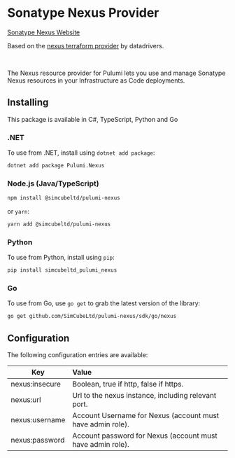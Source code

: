 # Sonatype Nexus Provider
[Sonatype Nexus Website](https://www.sonatype.com/products/nexus-repository)

Based on the [nexus terraform provider](https://github.com/datadrivers/terraform-provider-nexus) by datadrivers.

&nbsp;

The Nexus resource provider for Pulumi lets you use and manage Sonatype Nexus resources in your Infrastructure as Code deployments.


## Installing

This package is available in C#, TypeScript, Python and Go

### .NET

To use from .NET, install using `dotnet add package`:

```bash
dotnet add package Pulumi.Nexus
```

### Node.js (Java/TypeScript)

```bash
npm install @simcubeltd/pulumi-nexus
```

or `yarn`:

```bash
yarn add @simcubeltd/pulumi-nexus
```

### Python

To use from Python, install using `pip`:

```bash
pip install simcubeltd_pulumi_nexus
```

### Go

To use from Go, use `go get` to grab the latest version of the library:

```bash
go get github.com/SimCubeLtd/pulumi-nexus/sdk/go/nexus
```

## Configuration

The following configuration entries are available:

| **Key**           | **Value**                                                  |
|-------------------|:-----------------------------------------------------------|
| nexus:insecure    | Boolean, true if http, false if https.                     |
| nexus:url         | Url to the nexus instance, including relevant port.        |
| nexus:username    | Account Username for Nexus (account must have admin role). |
| nexus:password    | Account password for Nexus (account must have admin role). |
